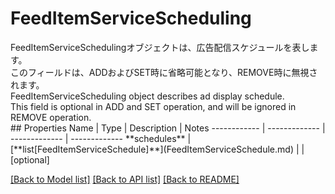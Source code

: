 # FeedItemServiceScheduling

<div lang=\"ja\">FeedItemServiceSchedulingオブジェクトは、広告配信スケジュールを表します。<br> このフィールドは、ADDおよびSET時に省略可能となり、REMOVE時に無視されます。</div> <div lang=\"en\">FeedItemServiceScheduling object describes ad display schedule.<br> This field is optional in ADD and SET operation, and will be ignored in REMOVE operation.</div> 
## Properties
Name | Type | Description | Notes
------------ | ------------- | ------------- | -------------
**schedules** | [**list[FeedItemServiceSchedule]**](FeedItemServiceSchedule.md) |  | [optional] 

[[Back to Model list]](../README.md#documentation-for-models) [[Back to API list]](../README.md#documentation-for-api-endpoints) [[Back to README]](../README.md)


